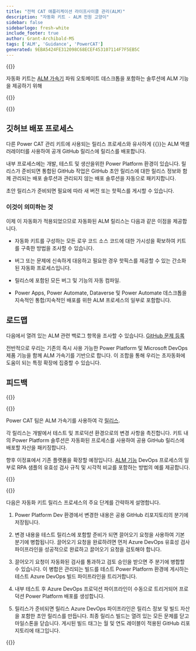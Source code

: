 ```yaml
---
title: "전력 CAT 애플리케이션 라이프사이클 관리(ALM)"
description: "자동화 키트 - ALM 전원 고양이"
sidebar: false
sidebarlogo: fresh-white
include_footer: true
author: Grant-Archibald-MS
tags: ['ALM', 'Guidance', 'PowerCAT']
generated: 9EBA5424FE312098C68ECEF453107114F7F5EB5C
---
```


{{<slideStyles>}}

<div class="optional">

자동화 키트는 [ALM 가속기](https://aka.ms/aa4pp) 파워 오토메이트 데스크톱을 포함하는 솔루션에 ALM 기능을 제공하기 위해

</div>

{{<presentation slides="1,2">}}


<div class="optional">

{{<presentationStyles>}}

## 깃허브 배포 프로세스

다른 Power CAT 관리 키트에 사용되는 릴리스 프로세스와 유사하게 {{<product-name>}}는 ALM 액셀러레이터를 사용하여 공개 GitHub 릴리스에 릴리스를 배포합니다.

내부 프로세스에는 개발, 테스트 및 생산을위한 Power Platform 환경이 있습니다. 릴리스가 준비되면 통합된 GitHub 작업은 GitHub 초안 릴리스에 대한 릴리스 정보와 함께 관리되는 배포 솔루션과 관리되지 않는 배포 솔루션을 자동으로 패키지합니다.

초안 릴리스가 준비되면 필요에 따라 새 버전 또는 핫픽스를 게시할 수 있습니다.

### 이것이 의미하는 것

이제 이 자동화가 적용되었으므로 자동화된 ALM 릴리스는 다음과 같은 이점을 제공합니다.

- 자동화 키트를 구성하는 모든 로우 코드 소스 코드에 대한 가시성을 확보하여 키트를 구축한 방법을 조사할 수 있습니다.

- 버그 또는 문제에 신속하게 대응하고 필요한 경우 핫픽스를 제공할 수 있는 간소화된 자동화 프로세스입니다.

- 릴리스에 포함된 모든 버그 및 기능의 자동 컴파일.

- Power Apps, Power Automate, Dataverse 및 Power Automate 데스크톱을 지속적인 통합/지속적인 배포를 위한 ALM 프로세스의 일부로 포함합니다.

## 로드맵

다음에서 열려 있는 ALM 관련 백로그 항목을 조사할 수 있습니다. [GitHub 문제 등록](https://github.com/microsoft/powercat-automation-kit/issues?q=is%3Aissue+is%3Aopen+label%3Aalm)

전반적으로 우리는 기존의 즉시 사용 가능한 Power Platform 및 Microsoft DevOps 제품 기능을 함께 ALM 가속기를 기반으로 합니다. 이 조합을 통해 우리는 초자동화에 도움이 되는 특정 확장에 집중할 수 있습니다.

## 피드백

{{<questions name="/content/ko/features/alm/powercat.json" completed="피드백을 제공해 주셔서 감사합니다." showNavigationButtons="false" locale="ko">}}

</div>

{{<slide  id="slide1" audio="features/alm/powercat/overview.mp3" description="Power CAT ALM Overview" localImage="/images/illustrations/alm-roadmap-2022-11.svg" >}}

Power CAT 팀은 ALM 가속기를 사용하여 각 [릴리스](https://github.com/microsoft/powercat-automation-kit/releases).

각 릴리스는 개발에서 테스트 및 프로덕션 환경으로의 변경 사항을 촉진합니다. 키트 내의 Power Platform 솔루션은 자동화된 프로세스를 사용하여 공용 GitHub 릴리스에 배포할 자산을 패키징합니다.

향후 이정표에서 기존 플랫폼을 확장할 예정입니다. [ALM 기능](/ko/features/alm) DevOps 프로세스의 일부로 RPA 샘플의 유효성 검사 규칙 및 시각적 비교를 포함하는 방법의 예를 제공합니다.  

{{</slide>}}

{{<slide  id="slide2" audio="features/alm/powercat/release-process.mp3" description="Power CAT Automation Kit Release Checker" localImage="/images/illustrations/alm-powercat-process.svg" >}}

다음은 자동화 키트 릴리스 프로세스의 주요 단계를 간략하게 설명합니다.

1. Power Platform Dev 환경에서 변경한 내용은 공용 GitHub 리포지토리의 분기에 저장됩니다.

2. 변경 내용을 테스트 릴리스에 포함할 준비가 되면 끌어오기 요청을 사용하여 기본 분기에 병합됩니다. 끌어오기 요청을 완료하려면 먼저 Azure DevOps 유효성 검사 파이프라인을 성공적으로 완료하고 끌어오기 요청을 검토해야 합니다.

3. 끌어오기 요청이 자동화된 검사를 통과하고 검토 승인을 받으면 주 분기에 병합할 수 있습니다. 이 병합은 관리되는 빌드를 테스트 Power Platform 환경에 게시하는 테스트 Azure DevOps 빌드 파이프라인을 트리거합니다.

4. 내부 테스트 후 Azure DevOps 프로덕션 파이프라인이 수동으로 트리거되어 프로덕션 Power Platform 배포를 생성합니다.

5. 릴리스가 준비되면 릴리스 Azure DevOps 파이프라인은 릴리스 정보 및 빌드 자산을 포함한 초안 릴리스를 만듭니다. 최종 릴리스 빌드는 열려 있는 모든 문제를 닫고 마일스톤을 닫습니다. 게시된 빌드 태그는 월 및 연도 레이블이 적용된 GitHub 리포지토리에 태그입니다.

{{</slide>}}
